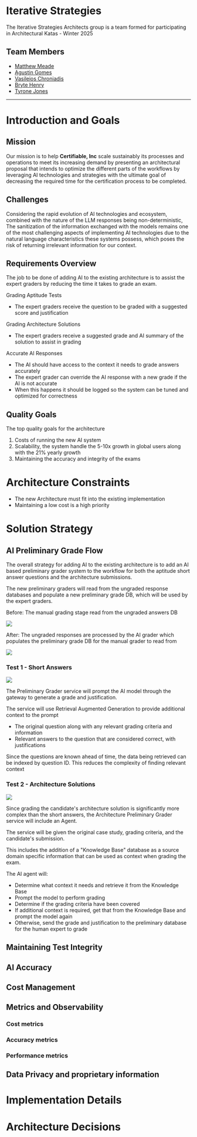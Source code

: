 # Iterative Strategies

The Iterative Strategies Architects group is a team formed for participating in Architectural Katas - Winter 2025


## Team Members

- [Matthew Meade](https://www.linkedin.com/in/matthewmeade/)
- [Agustin Gomes](https://www.linkedin.com/in/agustingomes)
- [Vasileios Chroniadis](https://www.linkedin.com/in/chronvas/)
- [Bryte Henry](https://www.linkedin.com/in/bryte-h/)
- [Tyrone Jones](https://www.linkedin.com/in/tyronefjones/)


---

# Introduction and Goals

<!-- https://docs.arc42.org/section-1/ -->

## **Mission**

Our mission is to help **Certifiable, Inc** scale sustainably its processes and operations to meet its increasing demand by presenting an architectural proposal that intends to optimize the different parts of the workflows by leveraging AI technologies and strategies with the ultimate goal of decreasing the required time for the certification process to be completed.




## **Challenges**

Considering the rapid evolution of AI technologies and ecosystem, combined with the nature of the LLM responses being non-deterministic, The sanitization of the information exchanged with the models remains one of the most challenging aspects of implementing AI technologies due to the natural language characteristics these systems possess, which poses the risk of returning irrelevant information for our context.


## Requirements Overview
<!-- 
    - Short description of the functional requirements
    - From the point of view of the end users
    - Short text description, possibly in a table. 
    - Link to more detailed requirements documentation

    Examples
    - https://docs.arc42.org/examples/overview-example-htmlsc-1/
    - https://docs.arc42.org/examples/overview-example-3/

 -->

The job to be done of adding AI to the existing architecture is to assist the expert graders by reducing the time it takes to grade an exam.

Grading Aptitude Tests
- The expert graders receive the question to be graded with a suggested score and justification

Grading Architecture Solutions
- The expert graders receive a suggested grade and AI summary of the solution to assist in grading

Accurate AI Responses
- The AI should have access to the context it needs to grade answers accurately
- The expert grader can override the AI response with a new grade if the AI is not accurate
- When this happens it should be logged so the system can be tuned and optimized for correctness


## Quality Goals
<!-- 
    - Top 3-5 quality goals for the architecture in a table
    - Note: Goals for the architecture itself, not the product
    - For example reliability, security, sustainability

    Example
    - https://docs.arc42.org/examples/quality-tpu-1/
-->
The top quality goals for the architecture

1. Costs of running the new AI system
2. Scalability, the system handle the 5-10x growth in global users along with the 21% yearly growth
3. Maintaining the accuracy and integrity of the exams



# Architecture Constraints
<!-- 
    https://docs.arc42.org/section-2/ 

    - Any requirement that constrains the design and implementation, a simple list

    Example: 
    - https://docs.arc42.org/examples/constraints-1/
-->

- The new Architecture must fit into the existing implementation
- Maintaining a low cost is a high priority


# Solution Strategy
<!-- 
    https://docs.arc42.org/section-4/ 
    
    - The fundamental decisions and solution strategies that shape the system's architecture
    - Technology Decisions, design or architectural pattern, how to achieve quality goals, relevant org decisions and processes
    - How we are addressing quality concerns (cost, safety, etc)
    
    Examples
    - https://docs.arc42.org/examples/solution-strategy-htmlsc-1/
    - https://docs.arc42.org/examples/solution-strategy-mama-2/

-->

<!-- High level overview of the solution, breaking the architecture itself down in the building blocks section -->

## AI Preliminary Grade Flow

The overall strategy for adding AI to the existing architecture is to add an AI based preliminary grader system to the workflow for both the aptitude short answer questions and the architecture submissions. 

The new preliminary graders will read from the ungraded response databases and populate a new preliminary grade DB, which will be used by the expert graders.

Before: The manual grading stage read from the ungraded answers DB

![](./images//Before-Preliminary%20Grader%20flow.png)

After: The ungraded responses are processed by the AI grader which populates the preliminary grade DB for the manual grader to read from

![](./images/After-Preliminary%20Grader%20flow.png)


### Test 1 - Short Answers
<!-- TODO: Simple RAG. Adding the question, answer, grading criteria, etc. to the prompt -->
<!-- Since we know what material is for which question we can retrieve context by the question number without needing complex intent analysis -->
![](./images/Test%201%20Architecture.png)

The Preliminary Grader service will prompt the AI model through the gateway to generate a grade and justification.

The service will use Retrieval Augmented Generation to provide additional context to the prompt
- The original question along with any relevant grading criteria and information
- Relevant answers to the question that are considered correct, with justifications

Since the questions are known ahead of time, the data being retrieved can be indexed by question ID. This reduces the complexity 
of finding relevant context


### Test 2 - Architecture Solutions
![](./images/Test%202%20Architecture.png)

Since grading the candidate's architecture solution is significantly more complex than the short answers, the Architecture Preliminary Grader service will include an Agent. 

The service will be given the original case study, grading criteria, and the candidate's submission. 

This includes the addition of a "Knowledge Base" database as a source domain specific information that can be used as context when grading the exam. 

The AI agent will:
- Determine what context it needs and retrieve it from the Knowledge Base
- Prompt the model to perform grading
- Determine if the grading criteria have been covered
- If additional context is required, get that from the Knowledge Base and prompt the model again
- Otherwise, send the grade and justification to the preliminary database for the human expert to grade


## Maintaining Test Integrity
<!-- TODO: Talk about how humans have the final say in grading -->


## AI Accuracy
<!-- TODO: How we will get feedback from expert graders to improve the AI -->
<!-- Comparing the AI's grade with the expert grader's final grade -->

## Cost Management
<!-- TODO -->

## Metrics and Observability
<!-- TODO: The prompt orchestrator can include a component to track metrics -->

### Cost metrics

### Accuracy metrics

### Performance metrics


## Data Privacy and proprietary information
<!-- TODO: Talk about how we will host our own models so we don't send data to third parties -->


# Implementation Details
<!-- 

    Note: This is called "Crosscutting Concepts" by arc42, but I didn't think that was a good title for the section

    https://docs.arc42.org/section-8/

    Principal regulations and solution ideas that are relevant in multiple parts of the system, such as:
    - Domain Models
    - Architectural patterns or design patterns
    - Rules for using specific technology
    - Implementation rules

    Suggested structure
    - Domain concepts
    - User Experience concepts (UX)
    - Safety and security concepts
    - Architecture and design patterns
    - “Under-the-hood” concepts
    - Development concepts
    - Operational concepts

    Examples:
    - Within a system, a common format for log-messages shall be established, combined with a common convention of choosing the appropriate log-destination. These decisions, along with implementation examples, could be described as “logging-concept”.
    - A system has numerous backend services, that communicate among each other based upon remote procedure calls or http-based REST. Calling services (“consumers”) always need to authenticate themselves to the called service (“provider”). For this authentication, a central common authorization service has to be used. The technical and organizational details such authentication could be described as “backend authentication concept”.
    - https://docs.arc42.org/examples/concept-htmlsc-1/
    - https://docs.arc42.org/examples/concept-htmlsc-2/
    - https://docs.arc42.org/examples/concept-tpu-1/
    - https://docs.arc42.org/examples/concept-tpu-2/
-->

<!-- TODO: Prompt / RAG frameworks -->

<!-- TODO: How we evaluate which model to use. Testing them against previous grades to determine how close the model is to the original expert grader  -->


# Architecture Decisions
<!-- 
    https://docs.arc42.org/section-9/

    - Important architecture decisions including rationales. 
    - We can include links to ./ADRs here
    - Order by importance, date, or something else

    Examples:
    - https://docs.arc42.org/examples/decision-use-adrs/
    - https://docs.arc42.org/examples/decision-htmlsc/
    - https://docs.arc42.org/examples/decision-tpu-1/
-->